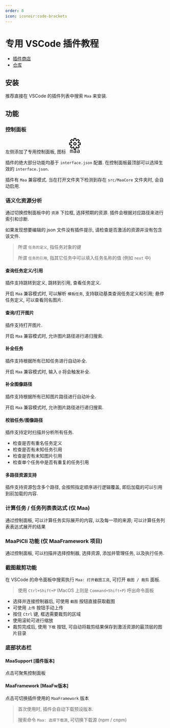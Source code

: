 ```yaml
---
order: 8
icon: iconoir:code-brackets
---
```


# 专用 VSCode 插件教程

- [插件商店](https://marketplace.visualstudio.com/items?itemName=nekosu.maa-support)
- [仓库](https://github.com/neko-para/maa-support-extension)

## 安装

推荐直接在 VSCode 的插件列表中搜索 `Maa` 来安装.

## 功能

### 控制面板

左侧添加了专用控制面板, 图标 ![MaaSupport ControlPanel](/images/maa-support-panel.svg)

插件的绝大部分功能均基于 `interface.json` 配置. 在控制面板最顶部可以选择生效的 `interface.json`.

插件有 `Maa` 兼容模式. 当在打开文件夹下检测到存在 `src/MaaCore` 文件夹时, 会自动启用.

### 语义化资源分析

通过切换控制面板中的 `资源` 下拉框, 选择预期的资源. 插件会根据对应路径来进行索引和诊断.

如果发现想要编辑的 json 文件没有插件提示, 请检查是否激活的资源并没有包含该文件.

> 所谓 `任务的定义`, 指任务对象的键
>
> 所谓 `任务的引用`, 指其它任务中可以填入任务名称的值 (例如 `next` 中)

#### 查询任务定义/引用

插件支持跳转到定义, 跳转到引用, 查看任务定义.

开启 `Maa` 兼容模式时, 可以解析 `模板任务`, 支持联动基类查询任务定义和引用; 悬停任务定义, 可以查看同名图片.

#### 查询/打开图片

插件支持打开图片.

开启 `Maa` 兼容模式时, 允许图片路径进行递归搜索.

#### 补全任务

插件支持根据所有已知任务进行自动补全.

开启 `Maa` 兼容模式时, 输入 `@` 将会触发补全.

#### 补全图像路径

插件支持根据所有已知图片路径进行自动补全.

开启 `Maa` 兼容模式时, 允许图片路径进行递归搜索.

#### 校验任务/图像路径

插件支持定时扫描并分析所有任务.

- 检查是否有重名任务定义
- 检查是否有未知任务引用
- 检查是否有未知图片引用
- 检查单个任务中是否有重复的任务引用

#### 多路径资源支持

插件支持资源包含多个路径, 会按照指定顺序进行逻辑覆盖, 即后加载的可以引用到前加载的内容.

### 计算任务 / 任务列表表达式 (仅 Maa)

通过控制面板, 可以计算任务实际展开的内容, 以及每一项的来源; 可以计算任务列表表达式展开的结果

### MaaPiCli 功能 (仅 MaaFramework 项目)

通过控制面板, 可以扫描并选择控制器, 选择资源, 添加并管理任务, 以及执行任务.

### 截图裁剪功能

在 VSCode 的命令面板中搜索执行 `Maa: 打开截图工具`, 可打开 `截图 / 裁剪` 面板.

> 使用 `Ctrl+Shift+P` (MacOS 上则是 `Command+Shift+P`) 呼出命令面板

- 选择并连接控制器后, 可使用 `截图` 按钮直接获取截图
- 可使用 `上传` 按钮手动上传
- 按住 `Ctrl` 键, 框选需要裁剪的区域
- 使用滚轮可进行缩放
- 裁剪完成后, 使用 `下载` 按钮, 可自动将裁剪结果保存到激活资源的最顶层的图片目录

### 底部状态栏

#### MaaSupport \[插件版本\]

点击可聚焦控制面板

#### MaaFramework \[MaaFw版本\]

点击可切换插件使用的 `MaaFramework` 版本

> 首次使用时, 插件会自动下载预设版本.
>
> 搜索命令 `Maa: 选择下载源`, 可切换下载源 (npm / cnpm)
